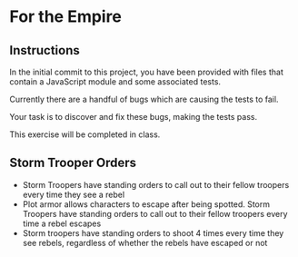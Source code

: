 # For the Empire

## Instructions

In the initial commit to this project, you have been provided with files that contain a JavaScript module and some associated tests. 

Currently there are a handful of bugs which are causing the tests to fail. 

Your task is to discover and fix these bugs, making the tests pass. 

This exercise will be completed in class.

## Storm Trooper Orders
* Storm Troopers have standing orders to call out to their fellow troopers every time they see a rebel
* Plot armor allows characters to escape after being spotted. Storm Troopers have standing orders to call out to their fellow troopers every time a rebel escapes
* Storm troopers have standing orders to shoot 4 times every time they see rebels, regardless of whether the rebels have escaped or not
